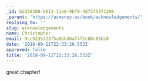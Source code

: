 ```yaml
---
_id: b2d30300-b612-11e8-9bf9-4d73f5471398
_parent: 'https://usmoney.us/book/acknowledgements/'
replying_to: ''
slug: acknowledgements
name: Christopher
email: 9cc5235323f5a8bbd0af4f2c08c83bc0
date: '2018-09-11T22:33:26.553Z'
approved: false
title: '2018-09-11T22:33:26.553Z'
---
```

great chapter!
